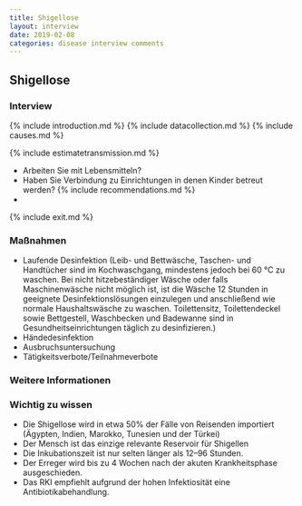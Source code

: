 ```yaml
---
title: Shigellose
layout: interview
date: 2019-02-08
categories: disease interview comments
---
```

## Shigellose

### Interview
{% include introduction.md %}
{% include datacollection.md %}
{% include causes.md %}


{% include estimatetransmission.md %}
* Arbeiten Sie mit Lebensmitteln?
* Haben Sie Verbindung zu Einrichtungen in denen Kinder betreut werden?
{% include recommendations.md %}
*
{% include exit.md %}

### Maßnahmen
* Laufende Desinfektion (Leib- und Bettwäsche, Taschen- und Handtücher sind im Kochwaschgang, mindestens jedoch bei 60 °C zu waschen. Bei nicht hitzebeständiger Wäsche oder falls Maschinenwäsche nicht möglich ist, ist die Wäsche 12 Stunden in geeignete Desinfektionslösungen einzulegen und anschließend wie normale Haushaltswäsche zu waschen. Toilettensitz, Toilettendeckel sowie Bettgestell, Waschbecken und Badewanne sind in Gesundheitseinrichtungen täglich zu desinfizieren.)
* Händedesinfektion
* Ausbruchsuntersuchung
* Tätigkeitsverbote/Teilnahmeverbote

### Weitere Informationen

### Wichtig zu wissen
* Die Shigellose wird in etwa 50% der Fälle von Reisenden importiert (Ägypten, Indien, Marokko, Tunesien und der Türkei)
* Der Mensch ist das einzige relevante Reservoir für Shigellen
* Die Inkubationszeit ist nur selten länger als 12–96 Stunden.
* Der Erreger wird bis zu 4 Wochen nach der akuten Krankheitsphase ausgeschieden.
* Das RKI empfiehlt aufgrund der hohen Infektiosität eine Antibiotikabehandlung.
